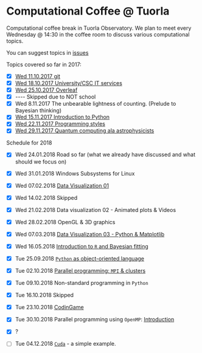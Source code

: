 # Computational Coffee @ Tuorla 

Computational coffee break in Tuorla Observatory. We plan to meet every Wednesday @ 14:30 in the coffee room to discuss various computational topics.

You can suggest topics in [issues](https://github.com/natj/CompCoffee/issues/1)

Topics covered so far in 2017:
- [x] [Wed 11.10.2017 git](./intro-git)
- [x] [Wed 18.10.2017 University/CSC IT services](./it-services)
- [x] [Wed 25.10.2017 Overleaf](./overleaf-git)
- [x] ---- Skipped due to NOT school
- [x] Wed 8.11.2017 The unbearable lightness of counting. (Prelude to Bayesian thinking)
- [x] [Wed 15.11.2017 Introduction to Python](./python)
- [x] [Wed 22.11.2017 Programming styles](./programming-styles)
- [x] [Wed 29.11.2017 Quantum computing ala astrophysicists](./quantum)

Schedule for 2018

- [x] Wed 24.01.2018 Road so far (what we already have discussed and what should we focus on)
- [x] Wed 31.01.2018 Windows Subsystems for Linux
- [x] Wed 07.02.2018 [Data Visualization 01](./data-visualization/01)
- [x] Wed 14.02.2018 Skipped
- [x] Wed 21.02.2018 Data visualization 02 - Animated plots & Videos
- [x] Wed 28.02.2018 OpenGL & 3D graphics
- [x] Wed 07.03.2018 [Data Visualization 03 - Python & Matplotlib](./data-visualization/03)
- [x] Wed 16.05.2018 [Introduction to `R` and Bayesian fitting](./r/intro)


- [x] Tue 25.09.2018 [`Python` as object-oriented language](./python-oop)
- [x] Tue 02.10.2018 [Parallel programming: `MPI` & clusters](./parallel-MPI)
- [x] Tue 09.10.2018 Non-standard programming in `Python`
- [x] Tue 16.10.2018 Skipped
- [x] Tue 23.10.2018 [CodinGame](https://www.codingame.com/)
- [x] Tue 30.10.2018 Parallel programming using `OpenMP`: [Introduction](./OpenMP-MPI)
- [x] ?
- [ ] Tue 04.12.2018 [`Cuda`](./cuda) -  a simple example.
